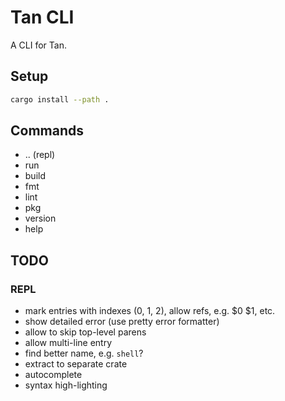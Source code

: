 # Tan CLI

A CLI for Tan.

## Setup

```sh
cargo install --path .
```

## Commands

- .. (repl)
- run
- build
- fmt
- lint
- pkg
- version
- help

## TODO

### REPL

- mark entries with indexes (0, 1, 2), allow refs, e.g. $0 $1, etc.
- show detailed error (use pretty error formatter)
- allow to skip top-level parens
- allow multi-line entry
- find better name, e.g. `shell`?
- extract to separate crate
- autocomplete
- syntax high-lighting
